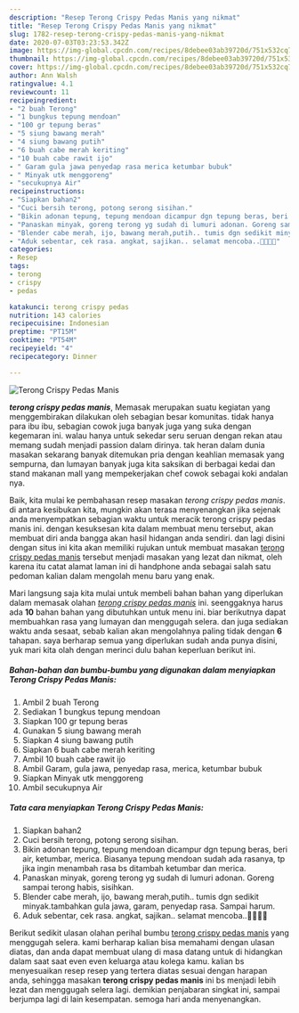 ```yaml
---
description: "Resep Terong Crispy Pedas Manis yang nikmat"
title: "Resep Terong Crispy Pedas Manis yang nikmat"
slug: 1782-resep-terong-crispy-pedas-manis-yang-nikmat
date: 2020-07-03T03:23:53.342Z
image: https://img-global.cpcdn.com/recipes/8debee03ab39720d/751x532cq70/terong-crispy-pedas-manis-foto-resep-utama.jpg
thumbnail: https://img-global.cpcdn.com/recipes/8debee03ab39720d/751x532cq70/terong-crispy-pedas-manis-foto-resep-utama.jpg
cover: https://img-global.cpcdn.com/recipes/8debee03ab39720d/751x532cq70/terong-crispy-pedas-manis-foto-resep-utama.jpg
author: Ann Walsh
ratingvalue: 4.1
reviewcount: 11
recipeingredient:
- "2 buah Terong"
- "1 bungkus tepung mendoan"
- "100 gr tepung beras"
- "5 siung bawang merah"
- "4 siung bawang putih"
- "6 buah cabe merah keriting"
- "10 buah cabe rawit ijo"
- " Garam gula jawa penyedap rasa merica ketumbar bubuk"
- " Minyak utk menggoreng"
- "secukupnya Air"
recipeinstructions:
- "Siapkan bahan2"
- "Cuci bersih terong, potong serong sisihan."
- "Bikin adonan tepung, tepung mendoan dicampur dgn tepung beras, beri air, ketumbar, merica. Biasanya tepung mendoan sudah ada rasanya, tp jika ingin menambah rasa bs ditambah ketumbar dan merica."
- "Panaskan minyak, goreng terong yg sudah di lumuri adonan. Goreng sampai terong habis, sisihkan."
- "Blender cabe merah, ijo, bawang merah,putih.. tumis dgn sedikit minyak.tambahkan gula jawa, garam, penyedap rasa. Sampai harum."
- "Aduk sebentar, cek rasa. angkat, sajikan.. selamat mencoba..👩‍🍳👩‍🍳"
categories:
- Resep
tags:
- terong
- crispy
- pedas

katakunci: terong crispy pedas 
nutrition: 143 calories
recipecuisine: Indonesian
preptime: "PT15M"
cooktime: "PT54M"
recipeyield: "4"
recipecategory: Dinner

---
```



![Terong Crispy Pedas Manis](https://img-global.cpcdn.com/recipes/8debee03ab39720d/751x532cq70/terong-crispy-pedas-manis-foto-resep-utama.jpg)

<b><i>terong crispy pedas manis</i></b>, Memasak merupakan suatu kegiatan yang menggembirakan dilakukan oleh sebagian besar komunitas. tidak hanya para ibu ibu, sebagian cowok juga banyak juga yang suka dengan kegemaran ini. walau hanya untuk sekedar seru seruan dengan rekan atau memang sudah menjadi passion dalam dirinya. tak heran dalam dunia masakan sekarang banyak ditemukan pria dengan keahlian memasak yang sempurna, dan lumayan banyak juga kita saksikan di berbagai kedai dan stand makanan mall yang mempekerjakan chef cowok sebagai koki andalan nya.

Baik, kita mulai ke pembahasan resep masakan <i>terong crispy pedas manis</i>. di antara kesibukan kita, mungkin akan terasa menyenangkan jika sejenak anda menyempatkan sebagian waktu untuk meracik terong crispy pedas manis ini. dengan kesuksesan kita dalam membuat menu tersebut, akan membuat diri anda bangga akan hasil hidangan anda sendiri. dan lagi disini dengan situs ini kita akan memiliki rujukan untuk membuat masakan <u>terong crispy pedas manis</u> tersebut menjadi masakan yang lezat dan nikmat, oleh karena itu catat alamat laman ini di handphone anda sebagai salah satu pedoman kalian dalam mengolah menu baru yang enak.




Mari langsung saja kita mulai untuk membeli bahan bahan yang diperlukan dalam memasak olahan <u><i>terong crispy pedas manis</i></u> ini. seenggaknya harus ada <b>10</b> bahan bahan yang dibutuhkan untuk menu ini. biar berikutnya dapat membuahkan rasa yang lumayan dan menggugah selera. dan juga sediakan waktu anda sesaat, sebab kalian akan mengolahnya paling tidak dengan <b>6</b> tahapan. saya berharap semua yang diperlukan sudah anda punya disini, yuk mari kita olah dengan merinci dulu bahan keperluan berikut ini.

<!--inarticleads1-->

##### Bahan-bahan dan bumbu-bumbu yang digunakan dalam menyiapkan Terong Crispy Pedas Manis:

1. Ambil 2 buah Terong
1. Sediakan 1 bungkus tepung mendoan
1. Siapkan 100 gr tepung beras
1. Gunakan 5 siung bawang merah
1. Siapkan 4 siung bawang putih
1. Siapkan 6 buah cabe merah keriting
1. Ambil 10 buah cabe rawit ijo
1. Ambil  Garam, gula jawa, penyedap rasa, merica, ketumbar bubuk
1. Siapkan  Minyak utk menggoreng
1. Ambil secukupnya Air




<!--inarticleads2-->

##### Tata cara menyiapkan Terong Crispy Pedas Manis:

1. Siapkan bahan2
1. Cuci bersih terong, potong serong sisihan.
1. Bikin adonan tepung, tepung mendoan dicampur dgn tepung beras, beri air, ketumbar, merica. Biasanya tepung mendoan sudah ada rasanya, tp jika ingin menambah rasa bs ditambah ketumbar dan merica.
1. Panaskan minyak, goreng terong yg sudah di lumuri adonan. Goreng sampai terong habis, sisihkan.
1. Blender cabe merah, ijo, bawang merah,putih.. tumis dgn sedikit minyak.tambahkan gula jawa, garam, penyedap rasa. Sampai harum.
1. Aduk sebentar, cek rasa. angkat, sajikan.. selamat mencoba..👩‍🍳👩‍🍳




Berikut sedikit ulasan olahan perihal bumbu <u>terong crispy pedas manis</u> yang menggugah selera. kami berharap kalian bisa memahami dengan ulasan diatas, dan anda dapat membuat ulang di masa datang untuk di hidangkan dalam saat saat even even keluarga atau kolega kamu. kalian bs menyesuaikan resep resep yang tertera diatas sesuai dengan harapan anda, sehingga masakan <b>terong crispy pedas manis</b> ini bs menjadi lebih lezat dan menggugah selera lagi. demikian penjabaran singkat ini, sampai berjumpa lagi di lain kesempatan. semoga hari anda menyenangkan.
